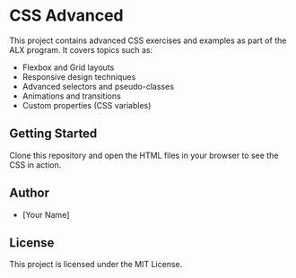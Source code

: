 # CSS Advanced

This project contains advanced CSS exercises and examples as part of the ALX program. It covers topics such as:

- Flexbox and Grid layouts
- Responsive design techniques
- Advanced selectors and pseudo-classes
- Animations and transitions
- Custom properties (CSS variables)

## Getting Started

Clone this repository and open the HTML files in your browser to see the CSS in action.

## Author

- [Your Name]

## License

This project is licensed under the MIT License.
